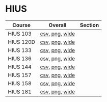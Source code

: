 # HIUS

| Course | Overall | Section |
| ------ | ------- | ------- |
| HIUS 103 | [csv](https://github.com/UCSD-Historical-Enrollment-Data/2023Spring/blob/main/overall/HIUS%20103.csv), [png](https://raw.githubusercontent.com/UCSD-Historical-Enrollment-Data/2023Spring/main/plot_overall/HIUS%20103.png), [wide](https://raw.githubusercontent.com/UCSD-Historical-Enrollment-Data/2023Spring/main/plot_overall_wide/HIUS%20103.png) |  |
| HIUS 120D | [csv](https://github.com/UCSD-Historical-Enrollment-Data/2023Spring/blob/main/overall/HIUS%20120D.csv), [png](https://raw.githubusercontent.com/UCSD-Historical-Enrollment-Data/2023Spring/main/plot_overall/HIUS%20120D.png), [wide](https://raw.githubusercontent.com/UCSD-Historical-Enrollment-Data/2023Spring/main/plot_overall_wide/HIUS%20120D.png) |  |
| HIUS 133 | [csv](https://github.com/UCSD-Historical-Enrollment-Data/2023Spring/blob/main/overall/HIUS%20133.csv), [png](https://raw.githubusercontent.com/UCSD-Historical-Enrollment-Data/2023Spring/main/plot_overall/HIUS%20133.png), [wide](https://raw.githubusercontent.com/UCSD-Historical-Enrollment-Data/2023Spring/main/plot_overall_wide/HIUS%20133.png) |  |
| HIUS 136 | [csv](https://github.com/UCSD-Historical-Enrollment-Data/2023Spring/blob/main/overall/HIUS%20136.csv), [png](https://raw.githubusercontent.com/UCSD-Historical-Enrollment-Data/2023Spring/main/plot_overall/HIUS%20136.png), [wide](https://raw.githubusercontent.com/UCSD-Historical-Enrollment-Data/2023Spring/main/plot_overall_wide/HIUS%20136.png) |  |
| HIUS 144 | [csv](https://github.com/UCSD-Historical-Enrollment-Data/2023Spring/blob/main/overall/HIUS%20144.csv), [png](https://raw.githubusercontent.com/UCSD-Historical-Enrollment-Data/2023Spring/main/plot_overall/HIUS%20144.png), [wide](https://raw.githubusercontent.com/UCSD-Historical-Enrollment-Data/2023Spring/main/plot_overall_wide/HIUS%20144.png) |  |
| HIUS 157 | [csv](https://github.com/UCSD-Historical-Enrollment-Data/2023Spring/blob/main/overall/HIUS%20157.csv), [png](https://raw.githubusercontent.com/UCSD-Historical-Enrollment-Data/2023Spring/main/plot_overall/HIUS%20157.png), [wide](https://raw.githubusercontent.com/UCSD-Historical-Enrollment-Data/2023Spring/main/plot_overall_wide/HIUS%20157.png) |  |
| HIUS 158 | [csv](https://github.com/UCSD-Historical-Enrollment-Data/2023Spring/blob/main/overall/HIUS%20158.csv), [png](https://raw.githubusercontent.com/UCSD-Historical-Enrollment-Data/2023Spring/main/plot_overall/HIUS%20158.png), [wide](https://raw.githubusercontent.com/UCSD-Historical-Enrollment-Data/2023Spring/main/plot_overall_wide/HIUS%20158.png) |  |
| HIUS 181 | [csv](https://github.com/UCSD-Historical-Enrollment-Data/2023Spring/blob/main/overall/HIUS%20181.csv), [png](https://raw.githubusercontent.com/UCSD-Historical-Enrollment-Data/2023Spring/main/plot_overall/HIUS%20181.png), [wide](https://raw.githubusercontent.com/UCSD-Historical-Enrollment-Data/2023Spring/main/plot_overall_wide/HIUS%20181.png) |  |
